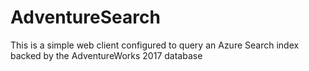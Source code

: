 # AdventureSearch

This is a simple web client configured to query an Azure Search index backed by the AdventureWorks 2017 database